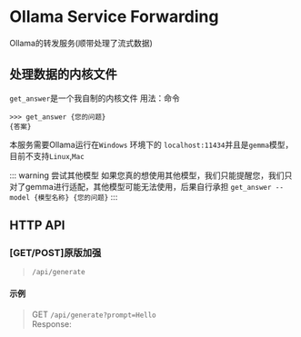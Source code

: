# Ollama Service Forwarding
 Ollama的转发服务(顺带处理了流式数据)
## 处理数据的内核文件
`get_answer`是一个我自制的内核文件
用法：命令
```shell
>>> get_answer {您的问题}
{答案}
```
本服务需要Ollama运行在`Windows` 环境下的 `localhost:11434`并且是`gemma`模型，目前不支持`Linux`,`Mac`

::: warning 尝试其他模型
如果您真的想使用其他模型，我们只能提醒您，我们只对了gemma进行适配，其他模型可能无法使用，后果自行承担
`get_answer --model {模型名称} {您的问题}`
:::

## HTTP API
### [GET/POST]原版加强
> `/api/generate`

#### 示例
> GET `/api/generate?prompt=Hello` \
Response: